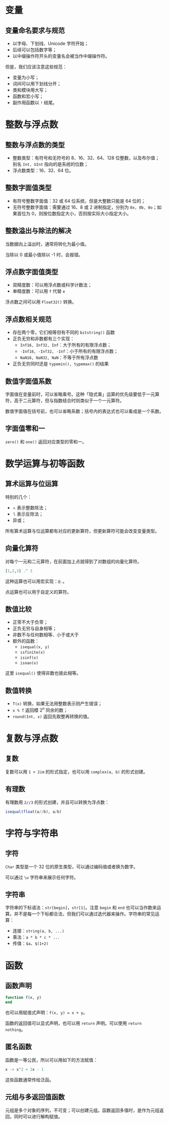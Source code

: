 # 变量

## 变量命名要求与规范

- 以字母、下划线、Unicode 字符开始；
- 后续可以包括数字等；
- 以中缀操作符开头的变量名会被当作中缀操作符。

但是，我们应该注意这些规范：

- 变量为小写；
- 词间可以用下划线分开；
- 类和模块用大写；
- 函数和宏小写；
- 副作用函数以 `!` 结尾。

# 整数与浮点数

## 整数与浮点数的类型

- 整数类型：有符号和无符号的 8、16、32、64、128 位整数，以及布尔值；别名 `Int, UInt` 指向的是系统的位数；
- 浮点数类型：16、32、64 位。

## 整数字面值类型

- 有符号整数字面值：32 或 64 位系统，但是大整数只能是 64 位的；
- 无符号整数字面值：需要通过 16、8 或 2 进制指定，分别为 `0x, 0b, 0o`；如果首位为 0，则按位数指定大小，否则按实际大小指定大小。

## 整数溢出与除法的解决

当数据向上溢出时，通常将转化为最小值。

当除以 0 或最小值除以 -1 时，会报错。

## 浮点数字面值类型

- 双精度数：可以用浮点数或科学计数法；
- 单精度数：可以用 `f` 代替 `e`

浮点数之间可以用 `Float32()` 转换。

## 浮点数相关规范

- 存在两个零，它们相等但有不同的 `bitstring()` 函数
- 正负无穷和非数都有三个实现：
  - `Inf16, Inf32, Inf`：大于所有的有限浮点数；
  - `-Inf16, -Inf32, -Inf`：小于所有的有限浮点数；
  - `NaN16, NaN32, NaN`：不等于所有浮点数
- 正负无穷同时还是 `typemin(), typemax()` 的结果

## 数值字面值系数

字面值在变量前时，可以省略乘号。这种「隐式乘」运算的优先级要低于一元算符，高于二元算符，但与指数结合时则类似于一个一元算符。

数值字面值在括号前，也可以省略系数；括号内的表达式也可以看成是一个系数。

## 字面值零和一

`zero()` 和 `one()` 返回对应类型的零和一。

# 数学运算与初等函数

## 算术运算与位运算

特别的几个：

- $\div$ 表示整数除法；
- $\backslash$ 表示反除法；
- 异或；

所有算术运算与位运算都有对应的更新算符，但更新算符可能会改变变量类型。

## 向量化算符

对每个一元和二元算符，在前面加上点就得到了对数组的向量化算符。

```julia
[1,2,3] .^ 3
```

这种运算也可以用宏实现：`@.`。

点运算也可以用于自定义的算符。

## 数值比较

- 正零不大于负零；
- 正负无穷与自身相等；
- 非数不与任何数相等、小于或大于
- 额外的函数：
  - `isequal(x, y)`
  - `isfinite(x)`
  - `isinf(x)`
  - `isnan(x)`

这里 `isequal()` 使得非数也彼此相等。

## 数值转换

- `T(x)` 转换，如果无法用整数表示则产生错误；
- `x % T` 返回模 $2^n$ 同余的数；
- `round(Int, x)` 返回先取整再转换的值。

# 复数与浮点数

## 复数

复数可以用 `1 + 2im` 的形式指定，也可以用 `complex(a, b)` 的形式创建。

## 有理数

有理数用 `2//3` 的形式创建，并且可以转换为浮点数：

```julia
isequal(float(a//b), a/b)
```

# 字符与字符串

## 字符

`Char` 类型是一个 32 位的原生类型，可以通过编码值或者换为数字。

可以通过 `\u` 字符串来展示任何字符。

## 字符串

字符串的下标语法：`str[begin]`，`str[1]`。注意 `begin` 和 `end` 也可以当作数来运算。并不是每一个下标都合法，但我们可以通过迭代器来操作。字符串的常见运算：

- 连接：`string(a, b, ...)`
- 乘法：`a * b * c * ...`
- 传值：`$a`、`$(1+2)`

# 函数

## 函数声明

```julia
function f(x, y)
end
```

也可以用赋值式声明：`f(x, y) = x + y`。

函数的返回值可以显式声明，也可以用 `return` 声明。可以使用 `return nothing`。

## 匿名函数

函数是一等公民，所以可以用如下的方法赋值：

```julia
x -> x^2 + 2x - 1
```

这些函数通常传给泛函。

## 元组与多返回值函数

元组是多个对象的序列，不可变；可以创建元组。函数返回多值时，是作为元组返回，同时可以进行解构赋值。